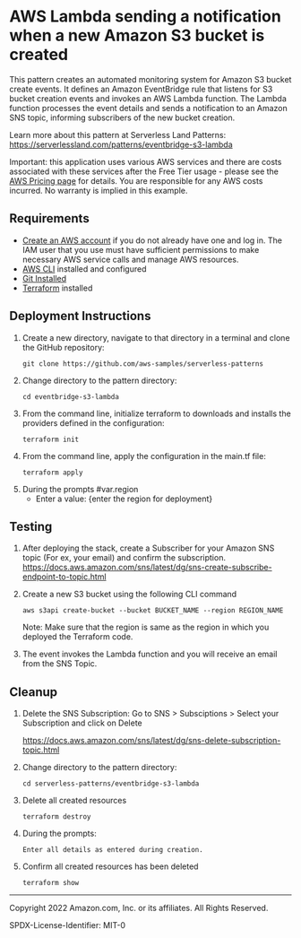 # AWS Lambda sending a notification when a new Amazon S3 bucket is created

This pattern creates an automated monitoring system for Amazon S3 bucket create events. It defines an Amazon EventBridge rule that listens for S3 bucket creation events and invokes an AWS Lambda function. The Lambda function processes the event details and sends a notification to an Amazon SNS topic, informing subscribers of the new bucket creation.

Learn more about this pattern at Serverless Land Patterns: https://serverlessland.com/patterns/eventbridge-s3-lambda

Important: this application uses various AWS services and there are costs associated with these services after the Free Tier usage - please see the [AWS Pricing page](https://aws.amazon.com/pricing/) for details. You are responsible for any AWS costs incurred. No warranty is implied in this example.

## Requirements

* [Create an AWS account](https://portal.aws.amazon.com/gp/aws/developer/registration/index.html) if you do not already have one and log in. The IAM user that you use must have sufficient permissions to make necessary AWS service calls and manage AWS resources.
* [AWS CLI](https://docs.aws.amazon.com/cli/latest/userguide/install-cliv2.html) installed and configured
* [Git Installed](https://git-scm.com/book/en/v2/Getting-Started-Installing-Git)
* [Terraform](https://learn.hashicorp.cxom/tutorials/terraform/install-cli?in=terraform/aws-get-started) installed


## Deployment Instructions

1. Create a new directory, navigate to that directory in a terminal and clone the GitHub repository:
    ``` 
    git clone https://github.com/aws-samples/serverless-patterns
    ```
1. Change directory to the pattern directory:
    ```
    cd eventbridge-s3-lambda
    ```
1. From the command line, initialize terraform to downloads and installs the providers defined in the configuration:
    ```
    terraform init
    ```
1. From the command line, apply the configuration in the main.tf file:
    ```
    terraform apply
    ```
1. During the prompts
    #var.region
    - Enter a value: {enter the region for deployment}

## Testing

1. After deploying the stack, create a Subscriber for your Amazon SNS topic (For ex, your email) and confirm the subscription.
    https://docs.aws.amazon.com/sns/latest/dg/sns-create-subscribe-endpoint-to-topic.html

1. Create a new S3 bucket using the following CLI command
    ```
    aws s3api create-bucket --bucket BUCKET_NAME --region REGION_NAME
    ```
    Note: Make sure that the region is same as the region in which you deployed the Terraform code.

1. The event invokes the Lambda function and you will receive an email from the SNS Topic.

## Cleanup

1. Delete the SNS Subscription:
    Go to SNS > Subsciptions > Select your Subscription and click on Delete

    https://docs.aws.amazon.com/sns/latest/dg/sns-delete-subscription-topic.html

1. Change directory to the pattern directory:
    ```
    cd serverless-patterns/eventbridge-s3-lambda
    ```
1. Delete all created resources
    ```
    terraform destroy
    ```
    
1. During the prompts:
    ```
    Enter all details as entered during creation.
    ```
1. Confirm all created resources has been deleted
    ```
    terraform show
    ```
----
Copyright 2022 Amazon.com, Inc. or its affiliates. All Rights Reserved.

SPDX-License-Identifier: MIT-0
